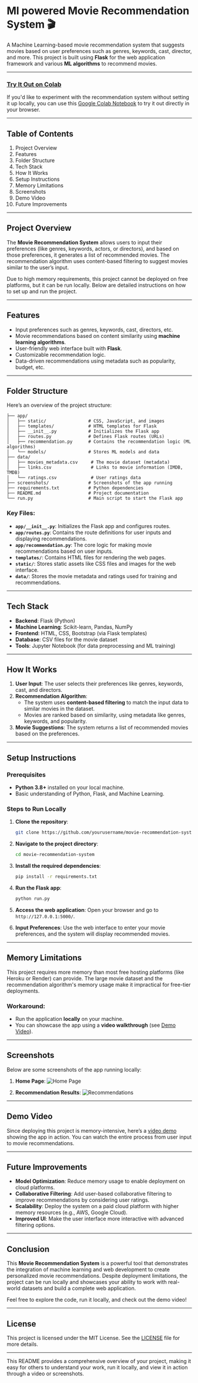 # Ml powered Movie Recommendation System 🎬

A Machine Learning-based movie recommendation system that suggests movies based on user preferences such as genres, keywords, cast, director, and more. This project is built using **Flask** for the web application framework and various **ML algorithms** to recommend movies. 

---

### [Try It Out on Colab](https://colab.research.google.com/drive/1pG2efa89l1aoJYm6VPVV9-4FVWwuAmFk?usp=sharing)

If you'd like to experiment with the recommendation system without setting it up locally, you can use this [Google Colab Notebook](https://colab.research.google.com/drive/1pG2efa89l1aoJYm6VPVV9-4FVWwuAmFk?usp=sharing) to try it out directly in your browser.

---

## Table of Contents
1. Project Overview
2. Features
3. Folder Structure
4. Tech Stack
5. How It Works
6. Setup Instructions
7. Memory Limitations
8. Screenshots
9. Demo Video
10. Future Improvements

---

## Project Overview

The **Movie Recommendation System** allows users to input their preferences (like genres, keywords, actors, or directors), and based on those preferences, it generates a list of recommended movies. The recommendation algorithm uses content-based filtering to suggest movies similar to the user’s input.

Due to high memory requirements, this project cannot be deployed on free platforms, but it can be run locally. Below are detailed instructions on how to set up and run the project.

---

## Features

- Input preferences such as genres, keywords, cast, directors, etc.
- Movie recommendations based on content similarity using **machine learning algorithms**.
- User-friendly web interface built with **Flask**.
- Customizable recommendation logic.
- Data-driven recommendations using metadata such as popularity, budget, etc.

---

## Folder Structure

Here’s an overview of the project structure:

```
├── app/
│   ├── static/                # CSS, JavaScript, and images
│   ├── templates/             # HTML templates for Flask
│   ├── __init__.py            # Initializes the Flask app
│   ├── routes.py              # Defines Flask routes (URLs)
│   ├── recommendation.py      # Contains the recommendation logic (ML algorithms)
│   └── models/                # Stores ML models and data
├── data/
│   ├── movies_metadata.csv     # The movie dataset (metadata)
│   ├── links.csv               # Links to movie information (IMDB, TMDB)
│   └── ratings.csv             # User ratings data
├── screenshots/               # Screenshots of the app running
├── requirements.txt           # Python dependencies
├── README.md                  # Project documentation
└── run.py                     # Main script to start the Flask app
```

### Key Files:
- **`app/__init__.py`**: Initializes the Flask app and configures routes.
- **`app/routes.py`**: Contains the route definitions for user inputs and displaying recommendations.
- **`app/recommendation.py`**: The core logic for making movie recommendations based on user inputs.
- **`templates/`**: Contains HTML files for rendering the web pages.
- **`static/`**: Stores static assets like CSS files and images for the web interface.
- **`data/`**: Stores the movie metadata and ratings used for training and recommendations.

---

## Tech Stack

- **Backend**: Flask (Python)
- **Machine Learning**: Scikit-learn, Pandas, NumPy
- **Frontend**: HTML, CSS, Bootstrap (via Flask templates)
- **Database**: CSV files for the movie dataset
- **Tools**: Jupyter Notebook (for data preprocessing and ML training)

---

## How It Works

1. **User Input**: The user selects their preferences like genres, keywords, cast, and directors.
2. **Recommendation Algorithm**:
   - The system uses **content-based filtering** to match the input data to similar movies in the dataset.
   - Movies are ranked based on similarity, using metadata like genres, keywords, and popularity.
3. **Movie Suggestions**: The system returns a list of recommended movies based on the preferences.

---

## Setup Instructions

### Prerequisites

- **Python 3.8+** installed on your local machine.
- Basic understanding of Python, Flask, and Machine Learning.

### Steps to Run Locally

1. **Clone the repository**:
   ```bash
   git clone https://github.com/yourusername/movie-recommendation-system.git
   ```

2. **Navigate to the project directory**:
   ```bash
   cd movie-recommendation-system
   ```

3. **Install the required dependencies**:
   ```bash
   pip install -r requirements.txt
   ```

4. **Run the Flask app**:
   ```bash
   python run.py
   ```

5. **Access the web application**:
   Open your browser and go to `http://127.0.0.1:5000/`.

6. **Input Preferences**:
   Use the web interface to enter your movie preferences, and the system will display recommended movies.

---

## Memory Limitations

This project requires more memory than most free hosting platforms (like Heroku or Render) can provide. The large movie dataset and the recommendation algorithm's memory usage make it impractical for free-tier deployments.

### Workaround:
- Run the application **locally** on your machine.
- You can showcase the app using a **video walkthrough** (see [Demo Video](#demo-video)).

---

## Screenshots

Below are some screenshots of the app running locally:

1. **Home Page**:
   ![Home Page](./read-me-pics/1.png)

2. **Recommendation Results**:
   ![Recommendations](./read-me-pics/2.jpg)

---

## Demo Video

Since deploying this project is memory-intensive, here’s a [video demo](https://youtu.be/demo-link) showing the app in action. You can watch the entire process from user input to movie recommendations.

---

## Future Improvements

- **Model Optimization**: Reduce memory usage to enable deployment on cloud platforms.
- **Collaborative Filtering**: Add user-based collaborative filtering to improve recommendations by considering user ratings.
- **Scalability**: Deploy the system on a paid cloud platform with higher memory resources (e.g., AWS, Google Cloud).
- **Improved UI**: Make the user interface more interactive with advanced filtering options.

---

## Conclusion

This **Movie Recommendation System** is a powerful tool that demonstrates the integration of machine learning and web development to create personalized movie recommendations. Despite deployment limitations, the project can be run locally and showcases your ability to work with real-world datasets and build a complete web application.

Feel free to explore the code, run it locally, and check out the demo video!

---

## License
This project is licensed under the MIT License. See the [LICENSE](LICENSE) file for more details.

---

This README provides a comprehensive overview of your project, making it easy for others to understand your work, run it locally, and view it in action through a video or screenshots.
